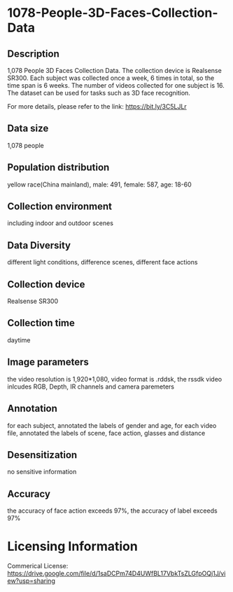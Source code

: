 # 1078-People-3D-Faces-Collection-Data


## Description
1,078 People 3D Faces Collection Data. The collection device is Realsense SR300. Each subject was collected once a week, 6 times in total, so the time span is 6 weeks. The number of videos collected for one subject is 16. The dataset can be used for tasks such as 3D face recognition.

For more details, please refer to the link: https://bit.ly/3C5LJLr

## Data size
1,078 people

## Population distribution
yellow race(China mainland), male: 491, female: 587, age: 18-60

## Collection environment
including indoor and outdoor scenes

## Data Diversity
different light conditions, difference scenes, different face actions

## Collection device
Realsense SR300

## Collection time
daytime

## Image parameters
the video resolution is 1,920*1,080, video format is .rddsk, the rssdk video inlcudes RGB, Depth, IR channels and camera paremeters

## Annotation
for each subject, annotated the labels of gender and age, for each video file, annotated the labels of scene, face action, glasses and distance

## Desensitization
no sensitive information

## Accuracy
the accuracy of face action exceeds 97%,  the accuracy of label exceeds 97%

# Licensing Information
Commerical License: https://drive.google.com/file/d/1saDCPm74D4UWfBL17VbkTsZLGfpOQj1J/view?usp=sharing
